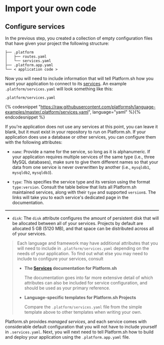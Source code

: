 # Import your own code

## Configure services

In the previous step, you created a collection of empty configuration files that have given your project the following structure:

```.
├── .platform
│   ├── routes.yaml
│   └── services.yaml
├── .platform.app.yaml
└── < application code >
```

Now you will need to include information that will tell Platform.sh how you want your application to connect to its [services](/configuration/services.md). An example `.platform/services.yaml` will look something like this:

`.platform/services.yaml`

{% codesnippet "https://raw.githubusercontent.com/platformsh/language-examples/master/.platform/services.yaml", language="yaml" %}{% endcodesnippet %}

If you're application does not use any services at this point, you can leave it blank, but it must exist in your repository to run on Platform.sh. If your application does use a database or other services, you can configure them with the following attributes:

* `name`: Provide a name for the service, so long as it is alphanumeric. If your application requires multiple services of the same type (i.e., three MySQL databases), make sure to give them different names so that your data from one service is never overwritten by another (i.e., `mysqldb1`, `mysqldb2`, `mysqldb3`).

* `type`: This specifies the service type and its version using the format `type:version`. Consult the table below that lists all Platform.sh maintained services, along with their `type` and supported `version`s. The links will take you to each service's dedicated page in the documentation.

<div>
  <table id="servicesTable" border="1">
  <tbody></tbody>
  </table>
</div>

<script>
makeImagesTable("services", "supported", "servicesTable");
</script>

* `disk`: The `disk` attribute configures the amount of persistent disk that will be allocated between all of your services. Projects by default are allocated 5 GB (5120 MB), and that space can be distributed across all of your services.

> Each language and framework may have additional attributes that you will need to include in `.platform/services.yaml` depending on the needs of your application. To find out what else you may need to include to configure your services, consult
>
> * **The [Services](/configuration/services.md) documentation for Platform.sh**
>
>    The documentation goes into far more extensive detail of which attributes can also be included for service configuration, and should be used as your primary reference.  
>
> * **Language-specific templates for Platform.sh Projects**
>
>    Compare the `.platform/services.yaml` file from the simple template above to other templates when writing your own.


Platform.sh provides _managed services_, and each service comes with considerable default configuration that you will not have to include yourself in `.services.yaml`. Next,
you will next need to tell Platform.sh how to build and deploy your application using the `.platform.app.yaml` file.

<div id = "buttons"></div>

<script>
$(document).ready(function(){
  var navNextText = "I have configured my services";
  var navButtons = {type: "navigation", prev: getPathObj("prev"), next: getPathObj("next", navNextText), div: "buttons"};
  makeButton(navButtons);
});
</script>
